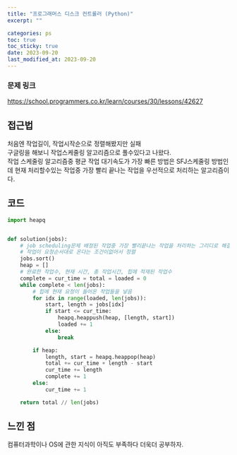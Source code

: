 ```yaml
---
title: "프로그래머스 디스크 컨트롤러 (Python)"
excerpt: ""

categories: ps
toc: true
toc_sticky: true
date: 2023-09-20
last_modified_at: 2023-09-20
---
```


### 문제 링크

https://school.programmers.co.kr/learn/courses/30/lessons/42627

## 접근법

처음엔 작업길이, 작업시작순으로 정렬해봤지만 실패  
구글링을 해보니 작업스케줄링 알고리즘으로 풀수있다고 나왔다.  
작업 스케줄링 알고리즘중 평균 작업 대기속도가 가장 빠른 방법은 SFJ스케줄링 방법인데 현재 처리할수있는 작업중 가장 빨리 끝나는 작업을 우선적으로 처리하는 알고리즘이다.

## 코드

```python
import heapq


def solution(jobs):
    # job scheduling문제 배정된 작업중 가장 빨리끝나는 작업을 처리하는 그리디로 해결가능
    # 작업이 요청순서대로 온다는 조건이없어서 정렬
    jobs.sort()
    heap = []
    # 완료한 작업수, 현재 시간, 총 작업시간, 힙에 적재된 작업수
    complete = cur_time = total = loaded = 0
    while complete < len(jobs):
        # 힙에 현재 요청이 들어온 작업들을 넣음
        for idx in range(loaded, len(jobs)):
            start, length = jobs[idx]
            if start <= cur_time:
                heapq.heappush(heap, [length, start])
                loaded += 1
            else:
                break

        if heap:
            length, start = heapq.heappop(heap)
            total += cur_time + length - start
            cur_time += length
            complete += 1
        else:
            cur_time += 1

    return total // len(jobs)
```

## 느낀 점

컴퓨터과학이나 OS에 관한 지식이 아직도 부족하다 더욱더 공부하자.
